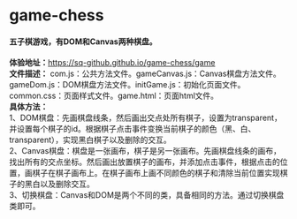 # game-chess
#### 五子棋游戏，有DOM和Canvas两种棋盘。
**体验地址：**<https://sq-github.github.io/game-chess/game>  
**文件描述：** com.js：公共方法文件。gameCanvas.js：Canvas棋盘方法文件。gameDom.js：DOM棋盘方法文件。initGame.js：初始化页面文件。common.css：页面样式文件。game.html：页面html文件。  
**具体方法：**   
1、DOM棋盘：先画棋盘线条，然后画出交点处所有棋子，设置为transparent，并设置每个棋子的id。根据棋子点击事件变换当前棋子的颜色（黑、白、transparent），实现黑白棋子以及删除的交互。   
2、Canvas棋盘：棋盘是一张画布，棋子是另一张画布。先画棋盘线条的画布，找出所有的交点坐标。然后画出放置棋子的画布，并添加点击事件，根据点击的位置，画棋子在棋子画布上。在棋子画布上画不同颜色的棋子和清除当前位置实现棋子的黑白以及删除交互。  
3、切换棋盘：Canvas和DOM是两个不同的类，具备相同的方法。通过切换棋盘类即可。
